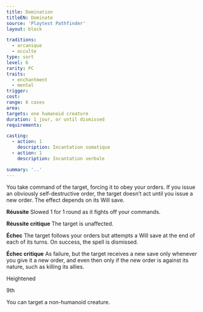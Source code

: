 ```yaml
---
title: Domination
titleEN: Dominate
source: 'Playtest Pathfinder'
layout: block

traditions:
  - arcanique
  - occulte
type: sort
level: 6
rarity: PC
traits:
  - enchantment
  - mental
trigger: 
cost: 
range: 6 cases
area: 
targets: one humanoid creature
duration: 1 jour, or until dismissed
requirements: 

casting:
  - action: 1
    description: Incantation somatique
  - action: 1
    description: Incantation verbale

summary: '..'
---
```

You take command of the target, forcing it to obey your orders. If you issue an obviously self-destructive order, the target doesn’t act until you issue a new order. The effect depends on its Will save.

**Réussite** Slowed 1 for 1 round as it fights off your commands.

**Réussite critique** The target is unaffected.

**Échec** The target follows your orders but attempts a Will save at the end of each of its turns. On success, the spell is dismissed.

**Échec critique** As failure, but the target receives a new save only whenever you give it a new order, and even then only if the new order is against its nature, such as killing its allies.

Heightened

9th

You can target a non-humanoid creature.